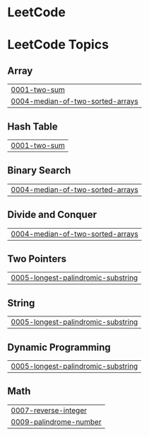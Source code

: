 # LeetCode
<!---LeetCode Topics Start-->
# LeetCode Topics
## Array
|  |
| ------- |
| [0001-two-sum](https://github.com/Yaswanthkumarpasupuleti/LeetCode/tree/master/0001-two-sum) |
| [0004-median-of-two-sorted-arrays](https://github.com/Yaswanthkumarpasupuleti/LeetCode/tree/master/0004-median-of-two-sorted-arrays) |
## Hash Table
|  |
| ------- |
| [0001-two-sum](https://github.com/Yaswanthkumarpasupuleti/LeetCode/tree/master/0001-two-sum) |
## Binary Search
|  |
| ------- |
| [0004-median-of-two-sorted-arrays](https://github.com/Yaswanthkumarpasupuleti/LeetCode/tree/master/0004-median-of-two-sorted-arrays) |
## Divide and Conquer
|  |
| ------- |
| [0004-median-of-two-sorted-arrays](https://github.com/Yaswanthkumarpasupuleti/LeetCode/tree/master/0004-median-of-two-sorted-arrays) |
## Two Pointers
|  |
| ------- |
| [0005-longest-palindromic-substring](https://github.com/Yaswanthkumarpasupuleti/LeetCode/tree/master/0005-longest-palindromic-substring) |
## String
|  |
| ------- |
| [0005-longest-palindromic-substring](https://github.com/Yaswanthkumarpasupuleti/LeetCode/tree/master/0005-longest-palindromic-substring) |
## Dynamic Programming
|  |
| ------- |
| [0005-longest-palindromic-substring](https://github.com/Yaswanthkumarpasupuleti/LeetCode/tree/master/0005-longest-palindromic-substring) |
## Math
|  |
| ------- |
| [0007-reverse-integer](https://github.com/Yaswanthkumarpasupuleti/LeetCode/tree/master/0007-reverse-integer) |
| [0009-palindrome-number](https://github.com/Yaswanthkumarpasupuleti/LeetCode/tree/master/0009-palindrome-number) |
<!---LeetCode Topics End-->